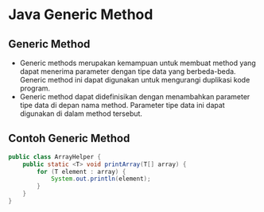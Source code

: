 # Java Generic Method

## Generic Method

- Generic methods merupakan kemampuan untuk membuat method yang dapat menerima parameter dengan tipe data yang berbeda-beda. Generic method ini dapat digunakan untuk mengurangi duplikasi kode program.
- Generic method dapat didefinisikan dengan menambahkan parameter tipe data di depan nama method. Parameter tipe data ini dapat digunakan di dalam method tersebut.

## Contoh Generic Method

```java
public class ArrayHelper {
    public static <T> void printArray(T[] array) {
        for (T element : array) {
            System.out.println(element);
        }
    }
}
```